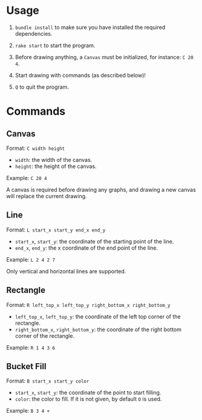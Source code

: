 # Usage

1. `bundle install` to make sure you have installed the required dependencies.

2. `rake start` to start the program.

3. Before drawing anything, a `Canvas` must be initialized, for instance: `C 20 4`.

4. Start drawing with commands (as described below)!

5. `Q` to quit the program.

# Commands

## Canvas
Format: `C width height`
- `width`: the width of the canvas.
- `height`: the height of the canvas.

Example: `C 20 4`

A canvas is required before drawing any graphs, and drawing a new canvas will replace the current drawing.

## Line
Format: `L start_x start_y end_x end_y`
- `start_x`, `start_y`: the coordinate of the starting point of the line.
- `end_x`, `end_y`: the x coordinate of the end point of the line.

Example: `L 2 4 2 7`

Only vertical and horizontal lines are supported.

## Rectangle
Format: `R left_top_x left_top_y right_bottom_x right_bottom_y`
- `left_top_x`, `left_top_y`: the coordinate of the left top corner of the rectangle.
- `right_bottom_x`, `right_bottom_y`: the coordinate of the right bottom corner of the rectangle.

Example: `R 1 4 3 6`

## Bucket Fill
Format: `B start_x start_y color`
- `start_x`, `start_y`: the coordinate of the point to start filling.
- `color`: the color to fill. If it is not given, by default `O` is used.

Example: `B 3 4 +`

 
 


